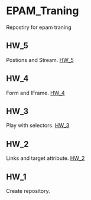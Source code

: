 # EPAM_Traning
Repostiry for epam traning

## HW_5
Postions and Stream.
[HW_5](https://github.com/VlPan/EPAM_Traning/tree/master/HW_5)

## HW_4
Form and IFrame.
[HW_4](https://github.com/VlPan/EPAM_Traning/tree/master/HW_4)

## HW_3
Play with selectors.
[HW_3](https://github.com/VlPan/EPAM_Traning/tree/master/HW_3)

## HW_2
Links and target attribute.
[HW_2](https://github.com/VlPan/EPAM_Traning/tree/master/HW_2)

## HW_1 
Create repository.
